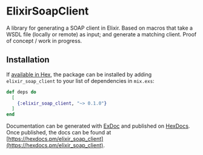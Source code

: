
# ElixirSoapClient

A library for generating a SOAP client in Elixir.
Based on macros that take a WSDL file (locally or remote) as input; and generate a matching client.
Proof of concept / work in progress.


## Installation

If [available in Hex](https://hex.pm/docs/publish), the package can be installed
by adding `elixir_soap_client` to your list of dependencies in `mix.exs`:

```elixir
def deps do
  [
    {:elixir_soap_client, "~> 0.1.0"}
  ]
end
```

Documentation can be generated with [ExDoc](https://github.com/elixir-lang/ex_doc)
and published on [HexDocs](https://hexdocs.pm). Once published, the docs can
be found at [https://hexdocs.pm/elixir_soap_client](https://hexdocs.pm/elixir_soap_client).
